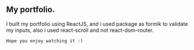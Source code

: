 ## My portfolio.
<div>
  <p>
    I built my portfolio using ReactJS, and i used package as formik to validate my inputs, also i used react-scroll and not react-dom-router.
    
    Hope you enjoy watching it :)
  </p>
</div>

